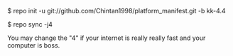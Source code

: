 $ repo init -u git://github.com/Chintan1998/platform_manifest.git -b kk-4.4

$ repo sync -j4

You may change the "4" if your internet is really really fast and your computer is boss. 
